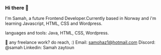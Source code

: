 ### Hi there 👋
 I'm Samah, a future Frontend Developer.Currently based in Norway and i'm learning Javascript, HTML, CSS and Wordpress.




languages and tools:
Java, HTML, CSS, Wordpress.


 💼 any freelance work? do reach,  :)
Email: samohaz1@hotmail.com
Discord: @samah
Linkedin: Samah zaytoun 

